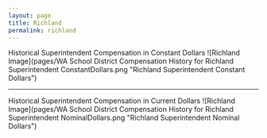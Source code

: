 ```yaml
---
layout: page
title: Richland
permalink: richland
---
```



Historical Superintendent Compensation in Constant Dollars
![Richland Image](pages/WA School District Compensation History for Richland Superintendent ConstantDollars.png "Richland Superintendent Constant Dollars")

___

Historical Superintendent Compensation in Current Dollars
![Richland Image](pages/WA School District Compensation History for Richland Superintendent NominalDollars.png "Richland Superintendent Nominal Dollars")